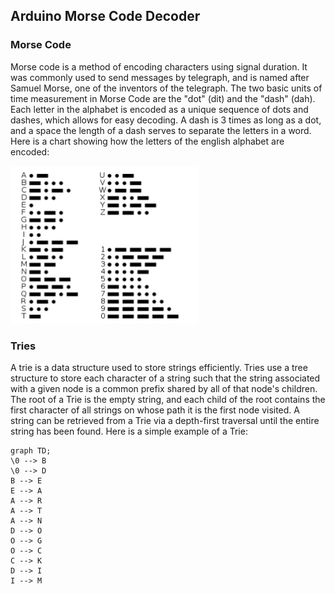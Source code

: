 ## Arduino Morse Code Decoder  
### Morse Code
Morse code is a method of encoding characters using signal duration. It was commonly used to send messages by telegraph, and is named after Samuel Morse, one of the inventors of the telegraph. The two basic units of time measurement in Morse Code are the "dot" (dit) and the "dash" (dah). Each letter in the alphabet is encoded as a unique sequence of dots and dashes, which allows for easy decoding. A dash is 3 times as long as a dot, and a space the length of a dash serves to separate the letters in a word. Here is a chart showing how the letters of the english alphabet are encoded:

<img src="Morse-code-chart.png">

### Tries
A trie is a data structure used to store strings efficiently. Tries use a tree structure to store each character of a string such that the string associated with a given node is a common prefix shared by all of that node's children. The root of a Trie is the empty string, and each child of the root contains the first character of all strings on whose path it is the first node visited. A string can be retrieved from a Trie via a depth-first traversal until the entire string has been found. Here is a simple example of a Trie:
```mermaid
graph TD;
\0 --> B
\0 --> D
B --> E
E --> A
A --> R
A --> T
A --> N
D --> O
O --> G
O --> C
C --> K
D --> I
I --> M
```
